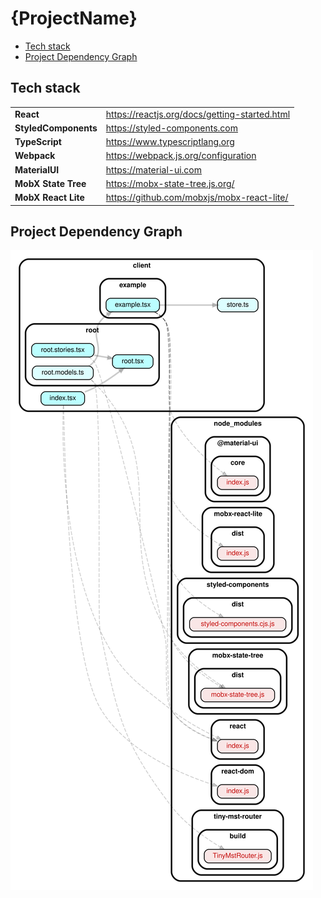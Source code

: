 # {ProjectName}

+ [Tech stack](#tech-stack)
+ [Project Dependency Graph](#project-dependency-graph)

## Tech stack

|                            |                                               |
| -------------------------- | --------------------------------------------- |
| **React**                  | https://reactjs.org/docs/getting-started.html |
| **StyledComponents**       | https://styled-components.com                 |
| **TypeScript**             | https://www.typescriptlang.org                |
| **Webpack**                | https://webpack.js.org/configuration          |
| **MaterialUI**             | https://material-ui.com                       |
| **MobX State Tree**        | https://mobx-state-tree.js.org/               |
| **MobX React Lite**        | https://github.com/mobxjs/mobx-react-lite/    |

## Project Dependency Graph

![](./dependencygraph.svg)